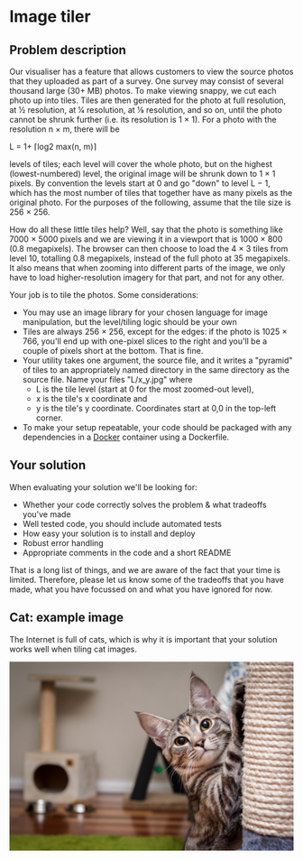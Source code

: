 # Image tiler

## Problem description

Our visualiser has a feature that allows customers to view the source photos that they uploaded as part of a survey. One survey may consist of several thousand large (30+ MB) photos. To make viewing snappy, we cut each photo up into tiles. Tiles are then generated for the photo at full resolution, at 1⁄2 resolution, at 1⁄4 resolution, at 1⁄8 resolution, and so on, until the photo cannot be shrunk further (i.e. its resolution is 1 × 1). For a photo with the resolution n × m, there will be

L = 1+ ⌈log2 max(n, m)⌉

levels of tiles; each level will cover the whole photo, but on the highest (lowest-numbered) level, the original image will be shrunk down to 1 × 1 pixels. By convention the levels start at 0 and go "down" to level L − 1, which has the most number of tiles that together have as many pixels as the original photo. For the purposes of the following, assume that the tile size is 256 × 256.

How do all these little tiles help? Well, say that the photo is something like 7000 × 5000 pixels and we are viewing it in a viewport that is 1000 × 800 (0.8 megapixels). The browser can then choose to load the 4 × 3 tiles from level 10, totalling 0.8 megapixels, instead of the full photo at 35 megapixels. It also means that when zooming into different parts of the image, we only have to load higher-resolution imagery for that part, and not for any other.

Your job is to tile the photos. Some considerations:

- You may use an image library for your chosen language for image manipulation, but the level/tiling logic should be your own
- Tiles are always 256 × 256, except for the edges: if the photo is 1025 × 766, you'll end up with one-pixel slices to the right and you'll be a couple of pixels short at the bottom. That is fine.
- Your utility takes one argument, the source file, and it writes a "pyramid" of tiles to an appropriately named directory in the same directory as the source file. Name your files "L/x_y.jpg" where
    - L is the tile level (start at 0 for the most zoomed-out level),
    - x is the tile's x coordinate and
    - y is the tile's y coordinate. Coordinates start at 0,0 in the top-left corner.
- To make your setup repeatable, your code should be packaged with any dependencies in a [Docker](https://www.docker.com/) container using a Dockerfile. 

## Your solution

When evaluating your solution we'll be looking for:

- Whether your code correctly solves the problem & what tradeoffs you've made
- Well tested code, you should include automated tests
- How easy your solution is to install and deploy
- Robust error handling
- Appropriate comments in the code and a short README

That is a long list of things, and we are aware of the fact that your time is limited. Therefore, please let us know some of the tradeoffs that you have made, what you have focussed on and what you have ignored for now.


## Cat: example image

The Internet is full of cats, which is why it is important that your solution works well when tiling cat images.

![Image of Cat](Cat.jpg)